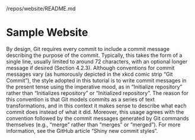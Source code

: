 /repos/website/README.md
# Sample Website
By design, Git requires every commit to include a commit message describing the purpose of the commit. Typically, this takes the form of a single line, usually limited to around 72 characters, with an optional longer message if desired (Section 4.2.3). Although conventions for commit messages vary (as humorously depicted in the xkcd comic strip “Git Commit”), the style adopted in this tutorial is to write commit messages in the present tense using the imperative mood, as in “Initialize repository” rather than “Initializes repository” or “Initialized repository”. The reason for this convention is that Git models commits as a series of text transformations, and in this context it makes sense to describe what each commit does instead of what it did. Moreover, this usage agrees with the convention followed by the commit messages generated by Git commands themselves (e.g., “merge” rather than “merges” or “merged”). For more information, see the GitHub article “Shiny new commit styles”.
